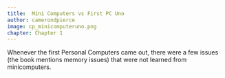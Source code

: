 ```yaml
---
title:  Mini Computers vs First PC Uno
author: camerondpierce
image: cp_minicomputeruno.png
chapter: Chapter 1
---
```

Whenever the first Personal Computers came out, there were a few issues (the book mentions memory issues) that were not learned from minicomputers.
